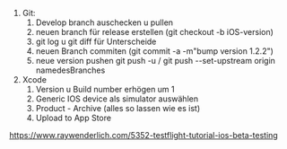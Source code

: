 1. Git:
   1. Develop branch auschecken u pullen
   2. neuen branch für release erstellen (git checkout -b iOS-version)
   3. git log u git diff für Unterscheide
   4. neuen Branch commiten (git commit -a -m"bump version 1.2.2")
   5. neue version pushen git push -u / git push --set-upstream origin namedesBranches
2. Xcode
   1. Version u Build number erhögen um 1
   2. Generic IOS device als simulator auswählen
   3. Product - Archive (alles so lassen wie es ist)
   4. Upload to App Store

https://www.raywenderlich.com/5352-testflight-tutorial-ios-beta-testing